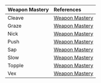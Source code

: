 | Weapon Mastery | References |
|:-----|:----------|
| Cleave | [Weapon Mastery](https://lolindhir.github.io/PnP/rules/equipment/weapons/weapons_masteries) |
| Graze | [Weapon Mastery](https://lolindhir.github.io/PnP/rules/equipment/weapons/weapons_masteries) |
| Nick | [Weapon Mastery](https://lolindhir.github.io/PnP/rules/equipment/weapons/weapons_masteries) |
| Push | [Weapon Mastery](https://lolindhir.github.io/PnP/rules/equipment/weapons/weapons_masteries) |
| Sap | [Weapon Mastery](https://lolindhir.github.io/PnP/rules/equipment/weapons/weapons_masteries) |
| Slow | [Weapon Mastery](https://lolindhir.github.io/PnP/rules/equipment/weapons/weapons_masteries) |
| Topple | [Weapon Mastery](https://lolindhir.github.io/PnP/rules/equipment/weapons/weapons_masteries) |
| Vex | [Weapon Mastery](https://lolindhir.github.io/PnP/rules/equipment/weapons/weapons_masteries) |
